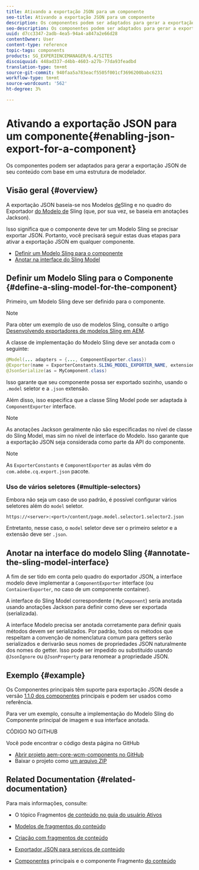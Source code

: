 ```yaml
---
title: Ativando a exportação JSON para um componente
seo-title: Ativando a exportação JSON para um componente
description: Os componentes podem ser adaptados para gerar a exportação JSON de seu conteúdo com base em uma estrutura de modelador.
seo-description: Os componentes podem ser adaptados para gerar a exportação JSON de seu conteúdo com base em uma estrutura de modelador.
uuid: d7cc3347-2adb-4ea5-94a4-a847a2e66d28
contentOwner: User
content-type: reference
topic-tags: components
products: SG_EXPERIENCEMANAGER/6.4/SITES
discoiquuid: 448ad337-d4bb-4603-a27b-77da93feadbd
translation-type: tm+mt
source-git-commit: 940faa5a783eacf5505f001cf3696200babc6231
workflow-type: tm+mt
source-wordcount: '562'
ht-degree: 3%

---
```



# Ativando a exportação JSON para um componente{#enabling-json-export-for-a-component}

Os componentes podem ser adaptados para gerar a exportação JSON de seu conteúdo com base em uma estrutura de modelador.

## Visão geral {#overview}

A exportação JSON baseia-se nos Modelos [de](https://sling.apache.org/documentation/bundles/models.html)Sling e no quadro do Exportador [do Modelo de](https://sling.apache.org/documentation/bundles/models.html#exporter-framework-since-130) Sling (que, por sua vez, se baseia em anotações [](https://github.com/FasterXML/jackson-annotations/wiki/Jackson-Annotations)Jackson).

Isso significa que o componente deve ter um Modelo Sling se precisar exportar JSON. Portanto, você precisará seguir estas duas etapas para ativar a exportação JSON em qualquer componente.

* [Definir um Modelo Sling para o componente](/help/sites-developing/json-exporter-components.md#define-a-sling-model-for-the-component)
* [Anotar na interface do Sling Model](#annotate-the-sling-model-interface)

## Definir um Modelo Sling para o Componente {#define-a-sling-model-for-the-component}

Primeiro, um Modelo Sling deve ser definido para o componente.

>[!NOTE]
>
>Para obter um exemplo de uso de modelos Sling, consulte o artigo [Desenvolvendo exportadores de modelos Sling em AEM](https://helpx.adobe.com/experience-manager/kt/platform-repository/using/sling-model-exporter-tutorial-develop.html).

A classe de implementação do Modelo Sling deve ser anotada com o seguinte:

```java
@Model(... adapters = {..., ComponentExporter.class})
@Exporter(name = ExporterConstants.SLING_MODEL_EXPORTER_NAME, extensions = ExporterConstants.SLING_MODEL_EXTENSION)
@JsonSerialize(as = MyComponent.class)
```

Isso garante que seu componente possa ser exportado sozinho, usando o `.model` seletor e a `.json` extensão.

Além disso, isso especifica que a classe Sling Model pode ser adaptada à `ComponentExporter` interface.

>[!NOTE]
>
>As anotações Jackson geralmente não são especificadas no nível de classe do Sling Model, mas sim no nível de interface do Modelo. Isso garante que a exportação JSON seja considerada como parte da API do componente.

>[!NOTE]
>
>As `ExporterConstants` e `ComponentExporter` as aulas vêm do `com.adobe.cq.export.json` pacote.

### Uso de vários seletores {#multiple-selectors}

Embora não seja um caso de uso padrão, é possível configurar vários seletores além do `model` seletor.

```
https://<server>:<port>/content/page.model.selector1.selector2.json
```

Entretanto, nesse caso, o `model` seletor deve ser o primeiro seletor e a extensão deve ser `.json`.

## Anotar na interface do modelo Sling {#annotate-the-sling-model-interface}

A fim de ser tido em conta pelo quadro do exportador JSON, a interface modelo deve implementar a `ComponentExporter` interface (ou `ContainerExporter`, no caso de um componente container).

A interface do Sling Model correspondente ( `MyComponent`) seria anotada usando anotações [](https://github.com/FasterXML/jackson-annotations/wiki/Jackson-Annotations) Jackson para definir como deve ser exportada (serializada).

A interface Modelo precisa ser anotada corretamente para definir quais métodos devem ser serializados. Por padrão, todos os métodos que respeitam a convenção de nomenclatura comum para getters serão serializados e derivarão seus nomes de propriedades JSON naturalmente dos nomes do getter. Isso pode ser impedido ou substituído usando `@JsonIgnore` ou `@JsonProperty` para renomear a propriedade JSON.

## Exemplo {#example}

Os Componentes principais têm suporte para exportação JSON desde a versão [1.1.0 dos componentes](https://docs.adobe.com/content/help/br/experience-manager-core-components/using/introduction.html) principais e podem ser usados como referência.

Para ver um exemplo, consulte a implementação do Modelo Sling do Componente principal de imagem e sua interface anotada.

CÓDIGO NO GITHUB

Você pode encontrar o código desta página no GitHub

* [Abrir projeto aem-core-wcm-components no GitHub](https://github.com/Adobe-Marketing-Cloud/aem-core-wcm-components)
* Baixar o projeto como [um arquivo ZIP](https://github.com/Adobe-Marketing-Cloud/aem-core-wcm-components/archive/master.zip)

## Related Documentation {#related-documentation}

Para mais informações, consulte:

* O tópico Fragmentos [de conteúdo no guia do usuário Ativos](https://helpx.adobe.com/experience-manager/6-4/assets/user-guide.html?topic=/experience-manager/6-4/assets/morehelp/content-fragments.ug.js)

* [Modelos de fragmentos do conteúdo](/help/assets/content-fragments-models.md)
* [Criação com fragmentos de conteúdo](/help/sites-authoring/content-fragments.md)
* [Exportador JSON para serviços de conteúdo](/help/sites-developing/json-exporter.md)
* [Componentes](https://docs.adobe.com/content/help/br/experience-manager-core-components/using/introduction.html) principais e o componente Fragmento [do conteúdo](https://helpx.adobe.com/experience-manager/core-components/using/content-fragment-component.html)

